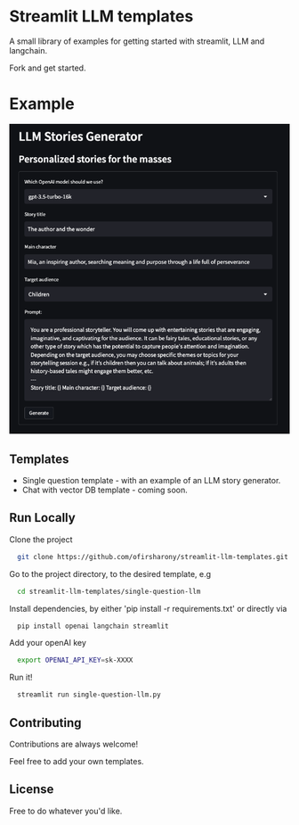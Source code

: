 
# Streamlit LLM templates

A small library of examples for getting started with streamlit, LLM and langchain.

Fork and get started.

# Example

![Alt text](./resources/llm_stories_generator.png?raw=true "single question template")

## Templates

* Single question template - with an example of an LLM story generator.
* Chat with vector DB template - coming soon.
## Run Locally

Clone the project

```bash
  git clone https://github.com/ofirsharony/streamlit-llm-templates.git
```

Go to the project directory, to the desired template, e.g

```bash
  cd streamlit-llm-templates/single-question-llm
```

Install dependencies, by either 'pip install -r requirements.txt' or directly via

```bash
  pip install openai langchain streamlit
```

Add your openAI key 
```bash
  export OPENAI_API_KEY=sk-XXXX
```

Run it!

```bash
  streamlit run single-question-llm.py
```

## Contributing

Contributions are always welcome!

Feel free to add your own templates.

## License

Free to do whatever you'd like.

